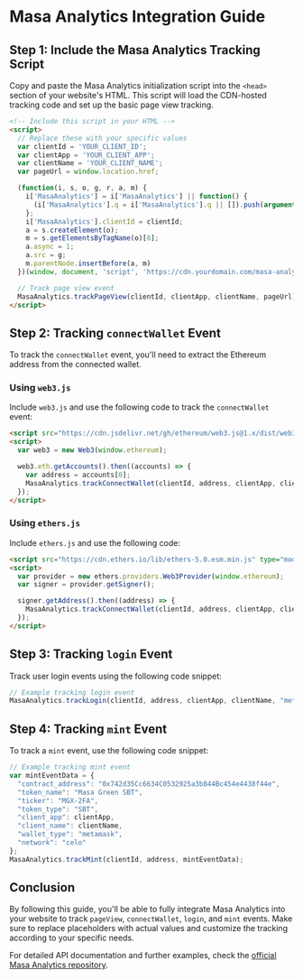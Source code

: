 # Masa Analytics Integration Guide

## Step 1: Include the Masa Analytics Tracking Script

Copy and paste the Masa Analytics initialization script into the `<head>` section of your website's HTML. This script will load the CDN-hosted tracking code and set up the basic page view tracking.

```html
<!-- Include this script in your HTML -->
<script>
  // Replace these with your specific values
  var clientId = 'YOUR_CLIENT_ID';
  var clientApp = 'YOUR_CLIENT_APP';
  var clientName = 'YOUR_CLIENT_NAME';
  var pageUrl = window.location.href;

  (function(i, s, o, g, r, a, m) {
    i['MasaAnalytics'] = i['MasaAnalytics'] || function() {
      (i['MasaAnalytics'].q = i['MasaAnalytics'].q || []).push(arguments)
    };
    i['MasaAnalytics'].clientId = clientId;
    a = s.createElement(o);
    m = s.getElementsByTagName(o)[0];
    a.async = 1;
    a.src = g;
    m.parentNode.insertBefore(a, m)
  })(window, document, 'script', 'https://cdn.yourdomain.com/masa-analytics.js');

  // Track page view event
  MasaAnalytics.trackPageView(clientId, clientApp, clientName, pageUrl);
</script>
```

## Step 2: Tracking `connectWallet` Event

To track the `connectWallet` event, you'll need to extract the Ethereum address from the connected wallet.

### Using `web3.js`

Include `web3.js` and use the following code to track the `connectWallet` event:

```html
<script src="https://cdn.jsdelivr.net/gh/ethereum/web3.js@1.x/dist/web3.min.js"></script>
<script>
  var web3 = new Web3(window.ethereum);

  web3.eth.getAccounts().then((accounts) => {
    var address = accounts[0];
    MasaAnalytics.trackConnectWallet(clientId, address, clientApp, clientName, "metamask");
  });
</script>
```

### Using `ethers.js`

Include `ethers.js` and use the following code:

```html
<script src="https://cdn.ethers.io/lib/ethers-5.0.esm.min.js" type="module"></script>
<script>
  var provider = new ethers.providers.Web3Provider(window.ethereum);
  var signer = provider.getSigner();

  signer.getAddress().then((address) => {
    MasaAnalytics.trackConnectWallet(clientId, address, clientApp, clientName, "metamask");
  });
</script>
```

## Step 3: Tracking `login` Event

Track user login events using the following code snippet:

```javascript
// Example tracking login event
MasaAnalytics.trackLogin(clientId, address, clientApp, clientName, "metamask", "celo");
```

## Step 4: Tracking `mint` Event

To track a `mint` event, use the following code snippet:

```javascript
// Example tracking mint event
var mintEventData = {
  "contract_address": "0x742d35Cc6634C0532925a3b844Bc454e4438f44e",
  "token_name": "Masa Green SBT",
  "ticker": "MGX-2FA",
  "token_type": "SBT",
  "client_app": clientApp,
  "client_name": clientName,
  "wallet_type": "metamask",
  "network": "celo"
};
MasaAnalytics.trackMint(clientId, address, mintEventData);
```

## Conclusion

By following this guide, you'll be able to fully integrate Masa Analytics into your website to track `pageView`, `connectWallet`, `login`, and `mint` events. Make sure to replace placeholders with actual values and customize the tracking according to your specific needs.

For detailed API documentation and further examples, check the [official Masa Analytics repository](LINK_TO_REPO).